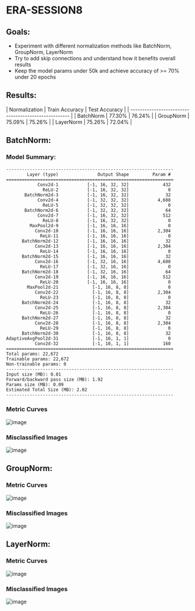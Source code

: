 # ERA-SESSION8
## Goals:
 - Experiment with different normalization methods like BatchNorm, GroupNorm, LayerNorm
 - Try to add skip connections and understand how it benefits overall results
 - Keep the model params under 50k and achieve accuracy of >= 70% under 20 epochs

## Results:
| Normalization  |   Train Accuracy  |   Test Accuracy |
| ---------------------------------------------------- |
| BatchNorm      |   77.30%          |   76.24%        |
| GroupNorm      |    75.09%         |   75.26%        |
| LayerNorm      |    75.26%         |    72.04%       |

## BatchNorm:
### Model Summary:
```
----------------------------------------------------------------
        Layer (type)               Output Shape         Param #
================================================================
            Conv2d-1           [-1, 16, 32, 32]             432
              ReLU-2           [-1, 16, 32, 32]               0
       BatchNorm2d-3           [-1, 16, 32, 32]              32
            Conv2d-4           [-1, 32, 32, 32]           4,608
              ReLU-5           [-1, 32, 32, 32]               0
       BatchNorm2d-6           [-1, 32, 32, 32]              64
            Conv2d-7           [-1, 16, 32, 32]             512
              ReLU-8           [-1, 16, 32, 32]               0
         MaxPool2d-9           [-1, 16, 16, 16]               0
           Conv2d-10           [-1, 16, 16, 16]           2,304
             ReLU-11           [-1, 16, 16, 16]               0
      BatchNorm2d-12           [-1, 16, 16, 16]              32
           Conv2d-13           [-1, 16, 16, 16]           2,304
             ReLU-14           [-1, 16, 16, 16]               0
      BatchNorm2d-15           [-1, 16, 16, 16]              32
           Conv2d-16           [-1, 32, 16, 16]           4,608
             ReLU-17           [-1, 32, 16, 16]               0
      BatchNorm2d-18           [-1, 32, 16, 16]              64
           Conv2d-19           [-1, 16, 16, 16]             512
             ReLU-20           [-1, 16, 16, 16]               0
        MaxPool2d-21             [-1, 16, 8, 8]               0
           Conv2d-22             [-1, 16, 8, 8]           2,304
             ReLU-23             [-1, 16, 8, 8]               0
      BatchNorm2d-24             [-1, 16, 8, 8]              32
           Conv2d-25             [-1, 16, 8, 8]           2,304
             ReLU-26             [-1, 16, 8, 8]               0
      BatchNorm2d-27             [-1, 16, 8, 8]              32
           Conv2d-28             [-1, 16, 8, 8]           2,304
             ReLU-29             [-1, 16, 8, 8]               0
      BatchNorm2d-30             [-1, 16, 8, 8]              32
AdaptiveAvgPool2d-31             [-1, 16, 1, 1]               0
           Conv2d-32             [-1, 10, 1, 1]             160
================================================================
Total params: 22,672
Trainable params: 22,672
Non-trainable params: 0
----------------------------------------------------------------
Input size (MB): 0.01
Forward/backward pass size (MB): 1.92
Params size (MB): 0.09
Estimated Total Size (MB): 2.02
----------------------------------------------------------------
```
### Metric Curves
![image](https://github.com/RaviNaik/ERA-SESSION8/assets/23289802/302766c7-7a45-4eb0-86c7-279d43053c4f)

### Misclassified Images
![image](https://github.com/RaviNaik/ERA-SESSION8/assets/23289802/7a0c384c-58d9-4afc-b41b-6e07023f1a7b)

## GroupNorm:
### Metric Curves
![image](https://github.com/RaviNaik/ERA-SESSION8/assets/23289802/79c21b6b-741a-40a9-8ea1-ccd7a590329e)

### Misclassified Images
![image](https://github.com/RaviNaik/ERA-SESSION8/assets/23289802/5c5b1503-45bb-444b-85ea-c3bf955b7c77)


## LayerNorm:
### Metric Curves
![image](https://github.com/RaviNaik/ERA-SESSION8/assets/23289802/a03741b4-41de-4045-b248-3e9b3df585dd)

### Misclassified Images
![image](https://github.com/RaviNaik/ERA-SESSION8/assets/23289802/a371c138-f725-42be-bfc4-c2bdb7f449af)


